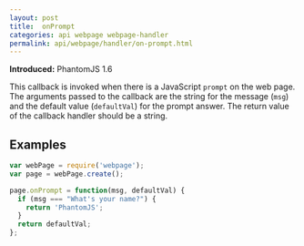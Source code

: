 ```yaml
---
layout: post
title:  onPrompt
categories: api webpage webpage-handler
permalink: api/webpage/handler/on-prompt.html
---
```


**Introduced:** PhantomJS 1.6

This callback is invoked when there is a JavaScript `prompt` on the web page. The arguments passed to the callback are the string for the message (`msg`) and the default value (`defaultVal`) for the prompt answer. The return value of the callback handler should be a string.

## Examples

```javascript
var webPage = require('webpage');
var page = webPage.create();

page.onPrompt = function(msg, defaultVal) {
  if (msg === "What's your name?") {
    return 'PhantomJS';
  }
  return defaultVal;
};
```








